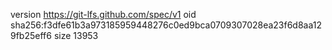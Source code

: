version https://git-lfs.github.com/spec/v1
oid sha256:f3dfe61b3a973185959448276c0ed9bca0709307028ea23f6d8aa129fb25eff6
size 13953
